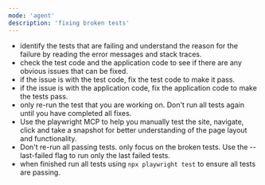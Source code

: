 ```yaml
---
mode: 'agent'
description: 'fixing broken tests'
---
```


- identify the tests that are failing and understand the reason for the failure by reading the error messages and stack traces.
- check the test code and the application code to see if there are any obvious issues that can be fixed.
- if the issue is with the test code, fix the test code to make it pass.
- if the issue is with the application code, fix the application code to make the tests pass.
- only re-run the test that you are working on. Don't run all tests again until you have completed all fixes.
- Use the playwright MCP to help you manually test the site, navigate, click and take a snapshot for better understanding of the page layout and functionality.
- Don't re-run all passing tests. only focus on the broken tests. Use the --last-failed flag to run only the last failed tests.
- when finished run all tests using `npx playwright test` to ensure all tests are passing.
